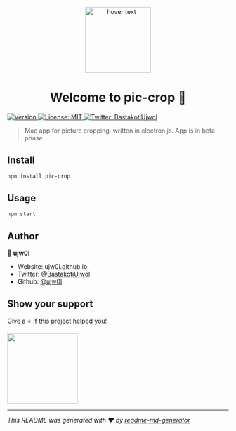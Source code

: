 
<p align="center">
  <img src="https://ujwolbastakoti.files.wordpress.com/2020/08/pic-crop-logo.png" width="150" title="hover text">
</p>
<h1 align="center">Welcome to pic-crop 👋</h1>
<p>
  <a href="https://www.npmjs.com/package/pic-crop" target="_blank">
    <img alt="Version" src="https://img.shields.io/npm/v/pic-crop.svg">
  </a>
  <a href="#" target="_blank">
    <img alt="License: MIT" src="https://img.shields.io/badge/License-MIT-yellow.svg" />
  </a>
  <a href="https://twitter.com/BastakotiUjwol" target="_blank">
    <img alt="Twitter: BastakotiUjwol" src="https://img.shields.io/twitter/follow/BastakotiUjwol.svg?style=social" />
  </a>
</p>

>  Mac app for picture cropping, written in electron js. App is in beta phase

## Install

```sh
npm install pic-crop
```

## Usage

```sh
npm start
```

## Author

👤 **ujw0l**

* Website: ujw0l.github.io
* Twitter: [@BastakotiUjwol](https://twitter.com/BastakotiUjwoll)
* Github: [@ujw0l](https://github.com/ujw0l)

## Show your support

Give a ⭐️ if this project helped you!

<a href="https://www.patreon.com/ujw0l">
  <img src="https://c5.patreon.com/external/logo/become_a_patron_button@2x.png" width="160">
</a>

***
_This README was generated with ❤️ by [readme-md-generator](https://github.com/kefranabg/readme-md-generator)_